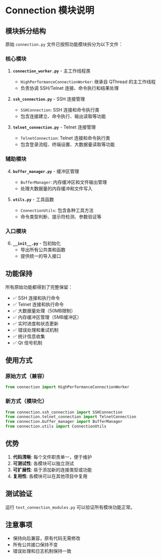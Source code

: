 # Connection 模块说明

## 模块拆分结构

原始 `connection.py` 文件已按照功能模块拆分为以下文件：

### 核心模块

1. **`connection_worker.py`** - 主工作线程类
   - `HighPerformanceConnectionWorker`: 继承自 QThread 的主工作线程
   - 负责协调 SSH/Telnet 连接、命令执行和结果处理

2. **`ssh_connection.py`** - SSH 连接管理
   - `SSHConnection`: SSH 连接和命令执行类
   - 包含连接建立、命令执行、输出读取等功能

3. **`telnet_connection.py`** - Telnet 连接管理  
   - `TelnetConnection`: Telnet 连接和命令执行类
   - 包含登录流程、终端设置、大数据量读取等功能

### 辅助模块

4. **`buffer_manager.py`** - 缓冲区管理
   - `BufferManager`: 内存缓冲区和文件输出管理
   - 处理大数据量的内存缓冲和文件写入

5. **`utils.py`** - 工具函数
   - `ConnectionUtils`: 包含各种工具方法
   - 命令类型判断、提示符检测、参数验证等

### 入口模块

6. **`__init__.py`** - 包初始化
   - 导出所有公共类和函数
   - 提供统一的导入接口

## 功能保持

所有原始功能都得到了完整保留：

- ✅ SSH 连接和执行命令
- ✅ Telnet 连接和执行命令  
- ✅ 大数据量处理（50MB限制）
- ✅ 内存缓冲区管理（5MB缓冲区）
- ✅ 实时进度和状态更新
- ✅ 错误处理和重试机制
- ✅ 统计信息收集
- ✅ Qt 信号机制

## 使用方式

### 原始方式（兼容）
```python
from connection import HighPerformanceConnectionWorker
```

### 新方式（模块化）
```python
from connection.ssh_connection import SSHConnection
from connection.telnet_connection import TelnetConnection
from connection.buffer_manager import BufferManager
from connection.utils import ConnectionUtils
```

## 优势

1. **代码清晰**: 每个文件职责单一，便于维护
2. **可测试性**: 各模块可以独立测试
3. **可扩展性**: 易于添加新的连接类型或功能
4. **复用性**: 各模块可以在其他项目中复用

## 测试验证

运行 `test_connection_modules.py` 可以验证所有模块功能正常。

## 注意事项

- 保持向后兼容，原有代码无需修改
- 所有公共接口保持不变
- 错误处理和日志机制保持一致